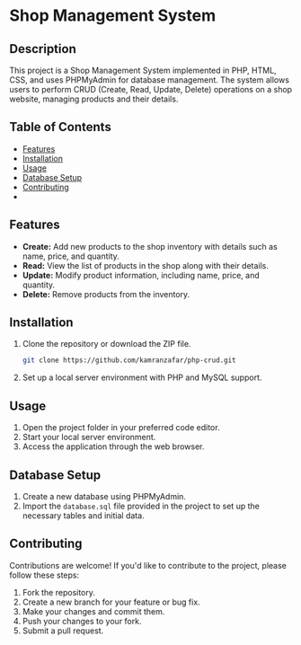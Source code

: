 # Shop Management System

## Description
This project is a Shop Management System implemented in PHP, HTML, CSS, and uses PHPMyAdmin for database management. The system allows users to perform CRUD (Create, Read, Update, Delete) operations on a shop website, managing products and their details.

## Table of Contents
- [Features](#features)
- [Installation](#installation)
- [Usage](#usage)
- [Database Setup](#database-setup)
- [Contributing](#contributing)
- 
## Features
- **Create:** Add new products to the shop inventory with details such as name, price, and quantity.
- **Read:** View the list of products in the shop along with their details.
- **Update:** Modify product information, including name, price, and quantity.
- **Delete:** Remove products from the inventory.

## Installation
1. Clone the repository or download the ZIP file.
   ```bash
   git clone https://github.com/kamranzafar/php-crud.git
   ```
2. Set up a local server environment with PHP and MySQL support.

## Usage
1. Open the project folder in your preferred code editor.
2. Start your local server environment.
3. Access the application through the web browser.

## Database Setup
1. Create a new database using PHPMyAdmin.
2. Import the `database.sql` file provided in the project to set up the necessary tables and initial data.

## Contributing
Contributions are welcome! If you'd like to contribute to the project, please follow these steps:
1. Fork the repository.
2. Create a new branch for your feature or bug fix.
3. Make your changes and commit them.
4. Push your changes to your fork.
5. Submit a pull request.
